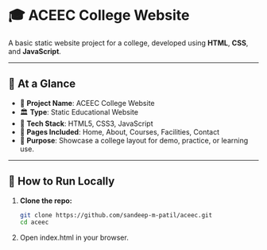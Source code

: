 # 🎓 ACEEC College Website

A basic static website project for a college, developed using **HTML**, **CSS**, and **JavaScript**.

---

## 📍 At a Glance

- 🔹 **Project Name**: ACEEC College Website  
- 🏛️ **Type**: Static Educational Website  
- 🧩 **Tech Stack**: HTML5, CSS3, JavaScript  
- 📄 **Pages Included**: Home, About, Courses, Facilities, Contact  
- 🎯 **Purpose**: Showcase a college layout for demo, practice, or learning use.

---

## 🚀 How to Run Locally

1. **Clone the repo:**
   ```bash
   git clone https://github.com/sandeep-m-patil/aceec.git
   cd aceec

2. Open index.html in your browser.

